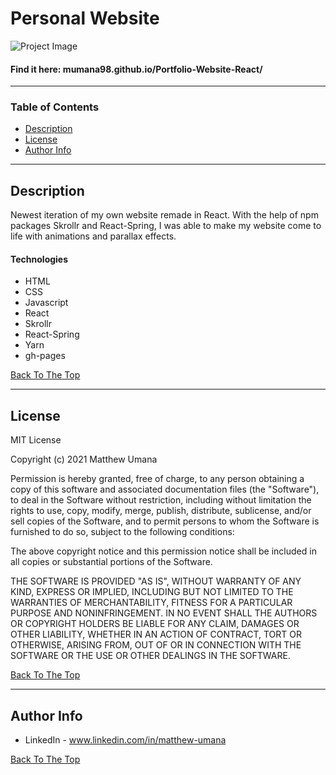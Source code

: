# Personal Website

![Project Image]()
#### Find it here: mumana98.github.io/Portfolio-Website-React/
---

### Table of Contents

- [Description](#description)
- [License](#license)
- [Author Info](#author-info)

---

## Description

Newest iteration of my own website remade in React. With the help of npm packages Skrollr and React-Spring, I was able to make my website come to life with animations and parallax effects.

#### Technologies

- HTML
- CSS
- Javascript
- React
- Skrollr
- React-Spring
- Yarn
- gh-pages

[Back To The Top](#Personal-Website)

---

## License

MIT License

Copyright (c) 2021 Matthew Umana

Permission is hereby granted, free of charge, to any person obtaining a copy
of this software and associated documentation files (the "Software"), to deal
in the Software without restriction, including without limitation the rights
to use, copy, modify, merge, publish, distribute, sublicense, and/or sell
copies of the Software, and to permit persons to whom the Software is
furnished to do so, subject to the following conditions:

The above copyright notice and this permission notice shall be included in all
copies or substantial portions of the Software.

THE SOFTWARE IS PROVIDED "AS IS", WITHOUT WARRANTY OF ANY KIND, EXPRESS OR
IMPLIED, INCLUDING BUT NOT LIMITED TO THE WARRANTIES OF MERCHANTABILITY,
FITNESS FOR A PARTICULAR PURPOSE AND NONINFRINGEMENT. IN NO EVENT SHALL THE
AUTHORS OR COPYRIGHT HOLDERS BE LIABLE FOR ANY CLAIM, DAMAGES OR OTHER
LIABILITY, WHETHER IN AN ACTION OF CONTRACT, TORT OR OTHERWISE, ARISING FROM,
OUT OF OR IN CONNECTION WITH THE SOFTWARE OR THE USE OR OTHER DEALINGS IN THE
SOFTWARE.

[Back To The Top](#Personal-Website)

---

## Author Info

- LinkedIn - www.linkedin.com/in/matthew-umana

[Back To The Top](#Personal-Website)
